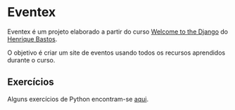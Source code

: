 # Eventex

Eventex é um projeto elaborado a partir do curso [Welcome to the Django][0] do [Henrique Bastos][1].

O objetivo é criar um site de eventos usando todos os recursos aprendidos durante o curso.

## Exercícios

Alguns exercícios de Python encontram-se [aqui][3].


[0]: www.welcometothedjango.com.br
[1]: henriquebastos.net
[3]: https://github.com/rg3915/wttd2/tree/master/python_ex